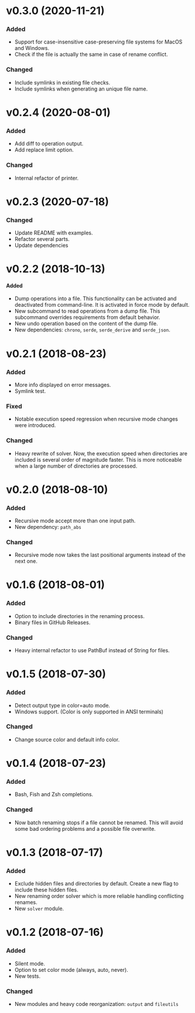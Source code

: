 # v0.3.0 (2020-11-21)
### Added
* Support for case-insensitive case-preserving file systems for MacOS and
  Windows.
* Check if the file is actually the same in case of rename conflict.

### Changed
* Include symlinks in existing file checks.
* Include symlinks when generating an unique file name.

# v0.2.4 (2020-08-01)
### Added
* Add diff to operation output.
* Add replace limit option.

### Changed
* Internal refactor of printer.

# v0.2.3 (2020-07-18)
### Changed
* Update README with examples.
* Refactor several parts.
* Update dependencies

# v0.2.2 (2018-10-13)
#### Added
* Dump operations into a file. This functionality can be activated and
  deactivated from command-line. It is activated in force mode by default.
* New subcommand to read operations from a dump file. This subcommand overrides
  requirements from default behavior.
* New undo operation based on the content of the dump file.
* New dependencies: `chrono`, `serde`, `serde_derive` and `serde_json`.

# v0.2.1 (2018-08-23)
### Added
* More info displayed on error messages.
* Symlink test.
### Fixed
* Notable execution speed regression when recursive mode changes were
  introduced.
### Changed
* Heavy rewrite of solver. Now, the execution speed when directories are
  included is several order of magnitude faster. This is more noticeable when a
  large number of directories are processed.

# v0.2.0 (2018-08-10)
### Added
* Recursive mode accept more than one input path.
* New dependency: `path_abs`
### Changed
* Recursive mode now takes the last positional arguments instead of the next
  one.

# v0.1.6 (2018-08-01)
### Added
* Option to include directories in the renaming process.
* Binary files in GitHub Releases.
### Changed
* Heavy internal refactor to use PathBuf instead of String for files.

# v0.1.5 (2018-07-30)
### Added
* Detect output type in color=auto mode.
* Windows support. (Color is only supported in ANSI terminals)
### Changed
* Change source color and default info color.

# v0.1.4 (2018-07-23)
### Added
* Bash, Fish and Zsh completions.
### Changed
* Now batch renaming stops if a file cannot be renamed. This will avoid some bad
  ordering problems and a possible file overwrite.

# v0.1.3 (2018-07-17)
### Added
* Exclude hidden files and directories by default. Create a new flag to include
  these hidden files.
* New renaming order solver which is more reliable handling conflicting renames. 
* New `solver` module.

# v0.1.2 (2018-07-16)
### Added
* Silent mode.
* Option to set color mode (always, auto, never).
* New tests.

### Changed
* New modules and heavy code reorganization: `output` and `fileutils`
